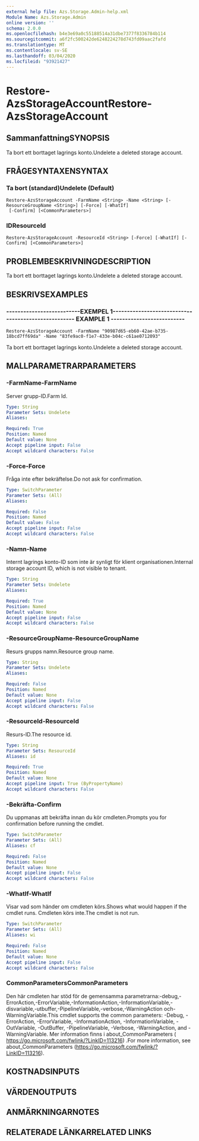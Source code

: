 ```yaml
---
external help file: Azs.Storage.Admin-help.xml
Module Name: Azs.Storage.Admin
online version: ''
schema: 2.0.0
ms.openlocfilehash: b4e3e69a0c55188514a31dbe7377f8336784b114
ms.sourcegitcommit: a6f2fc500242de6248224278d743fd09aac2fafd
ms.translationtype: MT
ms.contentlocale: sv-SE
ms.lasthandoff: 03/04/2020
ms.locfileid: "93921427"
---
```

# <span data-ttu-id="94824-101">Restore-AzsStorageAccount</span><span class="sxs-lookup"><span data-stu-id="94824-101">Restore-AzsStorageAccount</span></span>

## <span data-ttu-id="94824-102">Sammanfattning</span><span class="sxs-lookup"><span data-stu-id="94824-102">SYNOPSIS</span></span>
<span data-ttu-id="94824-103">Ta bort ett borttaget lagrings konto.</span><span class="sxs-lookup"><span data-stu-id="94824-103">Undelete a deleted storage account.</span></span>

## <span data-ttu-id="94824-104">FRÅGESYNTAXEN</span><span class="sxs-lookup"><span data-stu-id="94824-104">SYNTAX</span></span>

### <span data-ttu-id="94824-105">Ta bort (standard)</span><span class="sxs-lookup"><span data-stu-id="94824-105">Undelete (Default)</span></span>
```
Restore-AzsStorageAccount -FarmName <String> -Name <String> [-ResourceGroupName <String>] [-Force] [-WhatIf]
 [-Confirm] [<CommonParameters>]
```

### <span data-ttu-id="94824-106">ID</span><span class="sxs-lookup"><span data-stu-id="94824-106">ResourceId</span></span>
```
Restore-AzsStorageAccount -ResourceId <String> [-Force] [-WhatIf] [-Confirm] [<CommonParameters>]
```

## <span data-ttu-id="94824-107">PROBLEMBESKRIVNING</span><span class="sxs-lookup"><span data-stu-id="94824-107">DESCRIPTION</span></span>
<span data-ttu-id="94824-108">Ta bort ett borttaget lagrings konto.</span><span class="sxs-lookup"><span data-stu-id="94824-108">Undelete a deleted storage account.</span></span>

## <span data-ttu-id="94824-109">BESKRIVS</span><span class="sxs-lookup"><span data-stu-id="94824-109">EXAMPLES</span></span>

### <span data-ttu-id="94824-110">--------------------------EXEMPEL 1--------------------------</span><span class="sxs-lookup"><span data-stu-id="94824-110">-------------------------- EXAMPLE 1 --------------------------</span></span>
```
Restore-AzsStorageAccount -FarmName "90987d65-eb60-42ae-b735-18bcd7ff69da" -Name "83fe9ac0-f1e7-433e-b04c-c61ae0712093"
```

<span data-ttu-id="94824-111">Ta bort ett borttaget lagrings konto.</span><span class="sxs-lookup"><span data-stu-id="94824-111">Undelete a deleted storage account.</span></span>

## <span data-ttu-id="94824-112">MALLPARAMETRAR</span><span class="sxs-lookup"><span data-stu-id="94824-112">PARAMETERS</span></span>

### <span data-ttu-id="94824-113">-FarmName</span><span class="sxs-lookup"><span data-stu-id="94824-113">-FarmName</span></span>
<span data-ttu-id="94824-114">Server grupp-ID.</span><span class="sxs-lookup"><span data-stu-id="94824-114">Farm Id.</span></span>

```yaml
Type: String
Parameter Sets: Undelete
Aliases: 

Required: True
Position: Named
Default value: None
Accept pipeline input: False
Accept wildcard characters: False
```

### <span data-ttu-id="94824-115">-Force</span><span class="sxs-lookup"><span data-stu-id="94824-115">-Force</span></span>
<span data-ttu-id="94824-116">Fråga inte efter bekräftelse.</span><span class="sxs-lookup"><span data-stu-id="94824-116">Do not ask for confirmation.</span></span>

```yaml
Type: SwitchParameter
Parameter Sets: (All)
Aliases: 

Required: False
Position: Named
Default value: False
Accept pipeline input: False
Accept wildcard characters: False
```

### <span data-ttu-id="94824-117">-Namn</span><span class="sxs-lookup"><span data-stu-id="94824-117">-Name</span></span>
<span data-ttu-id="94824-118">Internt lagrings konto-ID som inte är synligt för klient organisationen.</span><span class="sxs-lookup"><span data-stu-id="94824-118">Internal storage account ID, which is not visible to tenant.</span></span>

```yaml
Type: String
Parameter Sets: Undelete
Aliases: 

Required: True
Position: Named
Default value: None
Accept pipeline input: False
Accept wildcard characters: False
```

### <span data-ttu-id="94824-119">-ResourceGroupName</span><span class="sxs-lookup"><span data-stu-id="94824-119">-ResourceGroupName</span></span>
<span data-ttu-id="94824-120">Resurs grupps namn.</span><span class="sxs-lookup"><span data-stu-id="94824-120">Resource group name.</span></span>

```yaml
Type: String
Parameter Sets: Undelete
Aliases: 

Required: False
Position: Named
Default value: None
Accept pipeline input: False
Accept wildcard characters: False
```

### <span data-ttu-id="94824-121">-ResourceId</span><span class="sxs-lookup"><span data-stu-id="94824-121">-ResourceId</span></span>
<span data-ttu-id="94824-122">Resurs-ID.</span><span class="sxs-lookup"><span data-stu-id="94824-122">The resource id.</span></span>

```yaml
Type: String
Parameter Sets: ResourceId
Aliases: id

Required: True
Position: Named
Default value: None
Accept pipeline input: True (ByPropertyName)
Accept wildcard characters: False
```

### <span data-ttu-id="94824-123">-Bekräfta</span><span class="sxs-lookup"><span data-stu-id="94824-123">-Confirm</span></span>
<span data-ttu-id="94824-124">Du uppmanas att bekräfta innan du kör cmdleten.</span><span class="sxs-lookup"><span data-stu-id="94824-124">Prompts you for confirmation before running the cmdlet.</span></span>

```yaml
Type: SwitchParameter
Parameter Sets: (All)
Aliases: cf

Required: False
Position: Named
Default value: None
Accept pipeline input: False
Accept wildcard characters: False
```

### <span data-ttu-id="94824-125">-WhatIf</span><span class="sxs-lookup"><span data-stu-id="94824-125">-WhatIf</span></span>
<span data-ttu-id="94824-126">Visar vad som händer om cmdleten körs.</span><span class="sxs-lookup"><span data-stu-id="94824-126">Shows what would happen if the cmdlet runs.</span></span>
<span data-ttu-id="94824-127">Cmdleten körs inte.</span><span class="sxs-lookup"><span data-stu-id="94824-127">The cmdlet is not run.</span></span>

```yaml
Type: SwitchParameter
Parameter Sets: (All)
Aliases: wi

Required: False
Position: Named
Default value: None
Accept pipeline input: False
Accept wildcard characters: False
```

### <span data-ttu-id="94824-128">CommonParameters</span><span class="sxs-lookup"><span data-stu-id="94824-128">CommonParameters</span></span>
<span data-ttu-id="94824-129">Den här cmdleten har stöd för de gemensamma parametrarna:-debug,-ErrorAction,-ErrorVariable,-InformationAction,-InformationVariable,-disvariable,-utbuffer,-PipelineVariable,-verbose,-WarningAction och-WarningVariable.</span><span class="sxs-lookup"><span data-stu-id="94824-129">This cmdlet supports the common parameters: -Debug, -ErrorAction, -ErrorVariable, -InformationAction, -InformationVariable, -OutVariable, -OutBuffer, -PipelineVariable, -Verbose, -WarningAction, and -WarningVariable.</span></span> <span data-ttu-id="94824-130">Mer information finns i about_CommonParameters ( https://go.microsoft.com/fwlink/?LinkID=113216) .</span><span class="sxs-lookup"><span data-stu-id="94824-130">For more information, see about_CommonParameters (https://go.microsoft.com/fwlink/?LinkID=113216).</span></span>

## <span data-ttu-id="94824-131">KOSTNADS</span><span class="sxs-lookup"><span data-stu-id="94824-131">INPUTS</span></span>

## <span data-ttu-id="94824-132">VÄRDEN</span><span class="sxs-lookup"><span data-stu-id="94824-132">OUTPUTS</span></span>

## <span data-ttu-id="94824-133">ANMÄRKNINGAR</span><span class="sxs-lookup"><span data-stu-id="94824-133">NOTES</span></span>

## <span data-ttu-id="94824-134">RELATERADE LÄNKAR</span><span class="sxs-lookup"><span data-stu-id="94824-134">RELATED LINKS</span></span>

